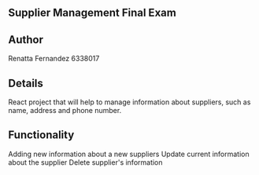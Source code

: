 

## Supplier Management Final Exam

## Author
Renatta Fernandez
6338017
## Details
React project that will help to manage information about suppliers, such as name, address and phone number.

## Functionality
Adding new information about a new suppliers
Update current information about the supplier
Delete supplier's information

